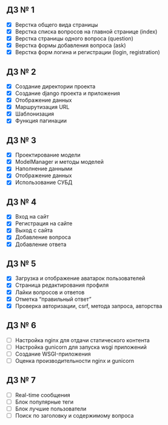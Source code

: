 ## ДЗ № 1

- [x] Верстка общего вида страницы
- [x] Верстка списка вопросов на главной странице (index)
- [x] Верстка страницы одного вопроса (question)
- [x] Верстка формы добавления вопроса (ask)
- [x] Верстка форм логина и регистрации (login, registration)

## ДЗ № 2
- [x] Создание директории проекта
- [x] Создание django проекта и приложения
- [x] Отображение данных
- [x] Маршрутизация URL
- [x] Шаблонизация
- [x] Функция пагинации

## ДЗ № 3
- [x] Проектирование модели
- [x] ModelManager и методы моделей
- [x] Наполнение данными
- [x] Отображение данных
- [x] Использование СУБД

## ДЗ № 4
- [x] Вход на сайт
- [x] Регистрация на сайте
- [x] Выход с сайта
- [x] Добавление вопроса
- [x] Добавление ответа

## ДЗ № 5
- [x] Загрузка и отображение аватарок пользователей
- [x] Страница редактирования профиля
- [x] Лайки вопросов и ответов
- [x] Отметка “правильный ответ”
- [x] Проверка авторизации, csrf, метода запроса, авторства

## ДЗ № 6
- [ ] Настройка nginx для отдачи статического контента
- [ ] Настройка gunicorn для запуска wsgi приложений 
- [ ] Создание WSGI-приложения 
- [ ] Оценка производительности nginx и gunicorn

## ДЗ № 7
- [ ] Real-time сообщения
- [ ] Блок популярные теги
- [ ] Блок лучшие пользователи
- [ ] Поиск по заголовку и содержимому вопроса